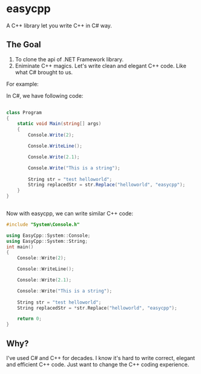 # easycpp
A C++ library let you write C++ in C# way.

## The Goal
1. To clone the api of .NET Framework library.
2. Eniminate C++ magics. Let's write clean and elegant C++ code. Like what C# brought to us.

For example:

In C#, we have following code:
```csharp
    
class Program
{
    static void Main(string[] args)
    {
        Console.Write(2);

        Console.WriteLine();

        Console.Write(2.1);

        Console.Write("This is a string");
        
        String str = "test helloworld";
        String replacedStr = str.Replace("helloworld", "easycpp");
    }
}
    
```

Now with easycpp, we can write similar C++ code:
```cpp
#include "System\Console.h"

using EasyCpp::System::Console;
using EasyCpp::System::String;
int main()
{
    Console::Write(2);

    Console::WriteLine();

    Console::Write(2.1);

    Console::Write("This is a string");
    
    String str = "test helloworld";
    String replacedStr = *str.Replace("helloworld", "easycpp");

    return 0;
}
```

## Why?
I've used C# and C++ for decades. I know it's hard to write correct, elegant and efficient C++ code. Just want to change the C++ coding experience.

